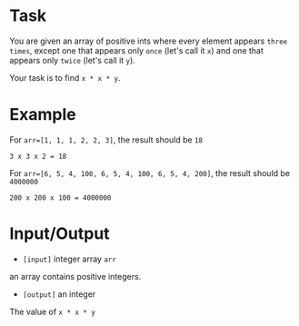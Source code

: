 # Task
 You are given an array of positive ints where every element appears `three times`, except one that appears only `once` (let's call it `x`) and one that appears only `twice` (let's call it `y`).

 Your task is to find `x * x * y`.

# Example

 For `arr=[1, 1, 1, 2, 2, 3]`, the result should be `18`
 
 `3 x 3 x 2 = 18`
 
 For `arr=[6, 5, 4, 100, 6, 5, 4, 100, 6, 5, 4, 200]`, the result should be `4000000`
 
 `200 x 200 x 100 = 4000000`

# Input/Output


 - `[input]` integer array `arr`

  an array contains positive integers.

 - `[output]` an integer

 The value of `x * x * y`